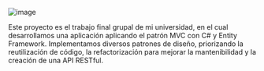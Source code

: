 ![image](https://github.com/user-attachments/assets/14408092-e575-41a2-b0f0-d5d52e1cadeb)



Este proyecto es el trabajo final grupal de mi universidad, en el cual desarrollamos una aplicación aplicando el patrón MVC con C# y Entity Framework. Implementamos diversos patrones de diseño, priorizando la reutilización de código, la refactorización para mejorar la mantenibilidad y la creación de una API RESTful.






